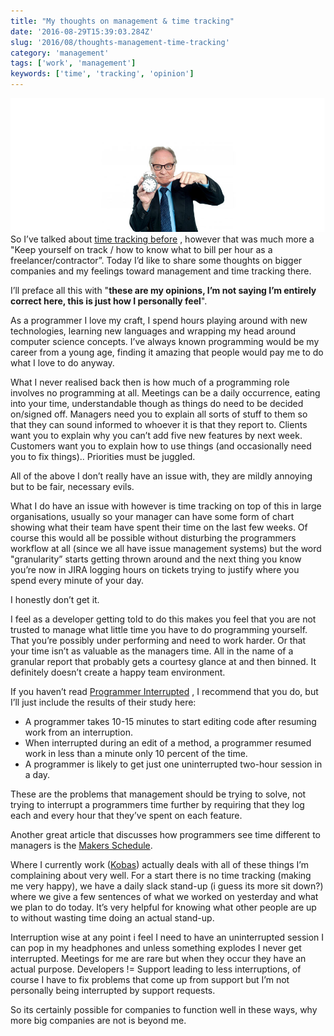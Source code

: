 ```yaml
---
title: "My thoughts on management & time tracking"
date: '2016-08-29T15:39:03.284Z'
slug: '2016/08/thoughts-management-time-tracking'
category: 'management'
tags: ['work', 'management']
keywords: ['time', 'tracking', 'opinion']
---
```

![manager-time.jpg](images/manager-time.jpg)
So I’ve talked about [time tracking before](/blog/2015/03/software-to-track-time) , however that was much more a "Keep yourself on track / how to know what to bill per hour as a freelancer/contractor”. Today I’d like to share some thoughts on bigger companies and my feelings toward management and time tracking there.

I’ll preface all this with "**these are my opinions, I’m not saying I’m entirely correct here, this is just how I personally feel**".

As a programmer I love my craft, I spend hours playing around with new technologies, learning new languages and wrapping my head around computer science concepts. I’ve always known programming would be my career from a young age, finding it amazing that people would pay me to do what I love to do anyway.

What I never realised back then is how much of a programming role involves no programming at all. Meetings can be a daily occurrence, eating into your time, understandable though as things do need to be decided on/signed off.  Managers need you to explain all sorts of stuff to them so that they can sound informed to whoever it is that they report to. Clients want you to explain why you can’t add five new features by next week. Customers want you to explain how to use things (and occasionally need you to fix things).. Priorities must be juggled.

All of the above I don’t really have an issue with, they are mildly annoying but to be fair, necessary evils.

What I do have an issue with however is time tracking on top of this in large organisations, usually so your manager can have some form of chart showing what their team have spent their time on the last few weeks. Of course this would all be possible without disturbing the programmers workflow at all  (since we all have issue management systems) but the word "granularity” starts getting thrown around and the next thing you know you’re now in JIRA logging hours on tickets trying to justify where you spend every minute of your day.

I honestly don’t get it.

I feel as a developer getting told to do this makes you feel that you are not trusted to manage what little time you have to do programming yourself. That you’re possibly under performing and need to work harder. Or that your time isn’t as valuable as the managers time. All in the name of a granular report that probably gets a courtesy glance at and then binned.  It definitely doesn’t create a happy team environment.

If you haven’t read [Programmer Interrupted](http://www.gamasutra.com/view/feature/190891/programmer_interrupted.php) , I recommend that you do, but I’ll just include the results of their study here:

- A programmer takes 10-15 minutes to start editing code after resuming work from an interruption.
- When interrupted during an edit of a method, a programmer resumed work in less than a minute only 10 percent of the time.
- A programmer is likely to get just one uninterrupted two-hour session in a day.

These are the problems that management should be trying to solve, not trying to interrupt a programmers time further by requiring that they log each and every hour that they’ve spent on each feature.

Another great article that discusses how programmers see time different to managers is the [Makers Schedule](http://www.paulgraham.com/makersschedule.html).

Where I currently work ([Kobas](http://kobas.co.uk/)) actually deals with all of these things I’m complaining about very well. For a start there is no time tracking (making me very happy), we have a daily slack stand-up (i guess its more sit down?) where we give a few sentences of what we worked on yesterday and what we plan to do today. It’s very helpful for knowing what other people are up to without wasting time doing an actual stand-up.

Interruption wise at any point i feel I need to have an uninterrupted session I can pop in my headphones and unless something explodes I never get interrupted. Meetings for me are rare but when they occur they have an actual purpose. Developers != Support leading to less interruptions, of course I have to fix problems that come up from support but I’m not personally being interrupted by support requests.

So its certainly possible for companies to function well in these ways, why more big companies are not is beyond me.